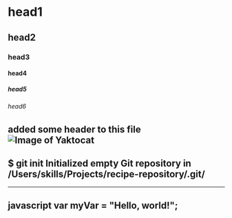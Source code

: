 # head1
## head2
### head3
#### head4
##### head5
###### head6
added some header to this file
![Image of Yaktocat](https://octodex.github.com/images/yaktocat.png)
---
$ git init
Initialized empty Git repository in /Users/skills/Projects/recipe-repository/.git/
---

---
 javascript
var myVar = "Hello, world!";
---




